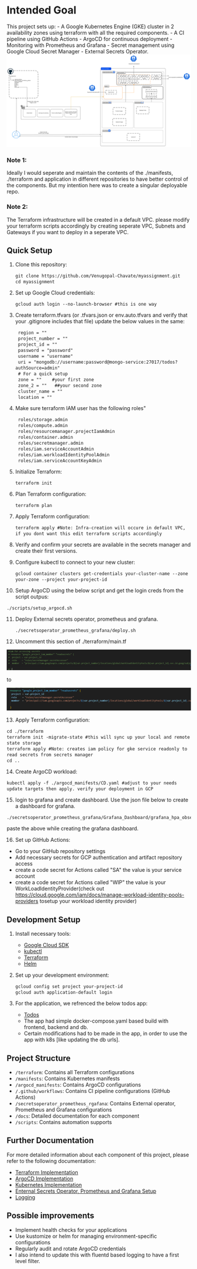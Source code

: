 # Intended Goal

This project sets up:
    - A Google Kubernetes Engine (GKE) cluster in 2 availability zones using terraform with all the required components.
    - A CI pipeline using GitHub Actions
    - ArgoCD for continuous deployment 
    - Monitoring with Prometheus and Grafana
    - Secret management using Google Cloud Secret Manager
    - External Secrets Operator.
    ![alt text](./docs/images/image.png)

### Note 1: 
Ideally I would seperate and maintain the contents of the ./manifests, ./terraform and application in different repositories to have better control of the components. But my intention here was to create a singular deployable repo. 
### Note 2:
The Terraform infrastructure will be created in a default VPC. please modify your terraform scripts accordingly by creating seperate VPC, Subnets and Gateways if you want to deploy in a seperate VPC.

## Quick Setup

1. Clone this repository:
   ```
   git clone https://github.com/Venugopal-Chavate/myassignment.git
   cd myassignment
   ```

2. Set up Google Cloud credentials:
   ```
   gcloud auth login --no-launch-browser #this is one way
   ```

3. Create terraform.tfvars (or .tfvars.json or env.auto.tfvars and verify that your .gitignore includes that file)
   update the below values in the same:
   ```
    region = ""
    project_number = ""
    project_id = ""
    password = "password"
    username = "username"
    uri = "mongodb://username:password@mongo-service:27017/todos?authSource=admin"
    # For a quick setup
    zone = ""    #your first zone
    zone_2 = ""   ##your second zone
    cluster_name = ""
    location = ""
   ``` 
4. Make sure terraform IAM user has the following roles"
   ```
    roles/storage.admin
    roles/compute.admin
    roles/resourcemanager.projectIamAdmin
    roles/container.admin
    roles/secretmanager.admin
    roles/iam.serviceAccountAdmin
    roles/iam.workloadIdentityPoolAdmin
    roles/iam.serviceAccountKeyAdmin
   ``` 
5. Initialize Terraform:
   ```
   terraform init
   ```

6. Plan Terraform configuration:
   ```
   terraform plan
   ```
7. Apply Terraform configuration:
   ```
   terraform apply #Note: Infra-creation will occure in default VPC, if you dont want this edit terraform scripts accordingly
   ```

8. Verify and confirm your secrets are available in the secrets manager and create their first versions.

9. Configure kubectl to connect to your new cluster:
   ```
   gcloud container clusters get-credentials your-cluster-name --zone your-zone --project your-project-id
   ```

10. Setup ArgoCD using the below script and get the login creds from the script outpus:
   ```
   ./scripts/setup_argocd.sh 
   ```

11. Deploy External secrets operator, prometheus and grafana.
    ```
    ./secretsoperator_prometheus_grafana/deploy.sh
    ```
12. Uncomment this section of ./terraform/main.tf 

   ![alt text](./docs/images/terrasnippet2.png)

   to
      
   ![alt text](./docs/images/terrasnippet1.png)

13. Apply Terraform configuration:
   ```
   cd ./terraform
   terraform init -migrate-state #this will sync up your local and remote state storage
   terraform apply #Note: creates iam policy for gke service readonly to read secrets from secrets manager
   cd ..
   ```

14. Create ArgoCD workload:
   ```
   kubectl apply -f ./argocd_manifests/CD.yaml #adjust to your needs update targets then apply. verify your deployment in GCP
   ```

15. login to grafana and create dashboard. Use the json file below to create a dashboard for grafana.
   ```
   ./secretsoperator_prometheus_grafana/Grafana_Dashboard/grafana_hpa_observability.json
   ```
   paste the above while creating the grafana dashboard.

16. Set up GitHub Actions:
   - Go to your GitHub repository settings
   - Add necessary secrets for GCP authentication and artifact repository access
   - create a code secret for Actions called "SA" the value is your service account
   - create a code secret for Actions called "WIP" the value is your WorkLoadIdentityProvider(check out https://cloud.google.com/iam/docs/manage-workload-identity-pools-providers tosetup your workload identity provider)


## Development Setup

1. Install necessary tools:
   - [Google Cloud SDK](https://cloud.google.com/sdk/docs/install)
   - [kubectl](https://kubernetes.io/docs/tasks/tools/)
   - [Terraform](https://learn.hashicorp.com/tutorials/terraform/install-cli)
   - [Helm](https://helm.sh/docs/intro/install/)

2. Set up your development environment:
   ```
   gcloud config set project your-project-id
   gcloud auth application-default login
   ```

3. For the application, we refrenced the below todos app:
   - [Todos](https://github.com/knaopel/docker-frontend-backend-db/tree/master)
   - The app had simple docker-compose.yaml based build with frontend, backend and db.
   - Certain modifications had to be made in the app, in order to use the app with k8s [like updating the db urls].

## Project Structure

- `/terraform`: Contains all Terraform configurations
- `/manifests`: Contains Kubernetes manifests
- `/argocd_manifests`: Contains ArgoCD configurations
- `/.github/workflows`: Contains CI pipeline configurations (GitHub Actions)
- `/secretsoperator_prometheus_rgafana`: Contains External operator, Prometheus and Grafana configurations
- `/docs`: Detailed documentation for each component
- `/scripts`: Contains automation supports

## Further Documentation

For more detailed information about each component of this project, please refer to the following documentation:

- [Terraform Implementation](docs/terraform-implementation.md)
- [ArgoCD Implementation](docs/argocd-implementation.md)
- [Kubernetes Implementation](docs/kubernetes-implementation.md)
- [Enternal Secrets Operator, Prometheus and Grafana Setup](docs/External_secretsoperator-prometheus-grafana.md)
- [Logging](docs/logging.md)

## Possible improvements

- Implement health checks for your applications
- Use kustomize or helm for managing environment-specific configurations
- Regularly audit and rotate ArgoCD credentials
- I also intend to update this with fluentd based logging to have a first level filter.